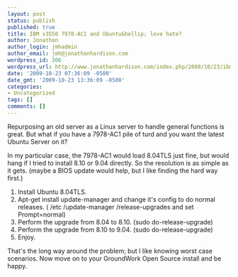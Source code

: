 ```yaml
---
layout: post
status: publish
published: true
title: IBM x3550 7978-AC1 and Ubuntu&hellip; love hate?
author: Jonathan
author_login: jmhadmin
author_email: jmh@jonathanhardison.com
wordpress_id: 306
wordpress_url: http://www.jonathanhardison.com/index.php/2009/10/23/ibm-x3550-7978-ac1-and-ubuntu-love-hate/
date: '2009-10-23 07:36:09 -0500'
date_gmt: '2009-10-23 13:36:09 -0500'
categories:
- Uncategorized
tags: []
comments: []
---
```

Repurposing an old server as a Linux server to handle general functions is great. But what if you have a 7978-AC1 pile of turd and you want the latest Ubuntu Server on it?

In my particular case, the 7978-AC1 would load 8.04TLS just fine, but would hang if I tried to install 8.10 or 9.04 directly. So the resolution is as simple as it gets. (maybe a BIOS update would help, but I like finding the hard way first.)

1. Install Ubuntu 8.04TLS.
2. Apt-get install update-manager and change it's config to do normal releases. ( /etc /update-manager /release-upgrades and set Prompt=normal)
3. Perform the upgrade from 8.04 to 8.10. (sudo do-release-upgrade)
4. Perform the upgrade from 8.10 to 9.04. (sudo do-release-upgrade)
5. Enjoy.

That's the long way around the problem; but I like knowing worst case scenarios.
Now move on to your GroundWork Open Source install and be happy.
